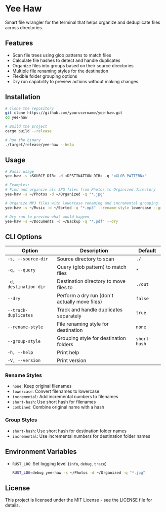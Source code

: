 # Yee Haw

Smart file wrangler for the terminal that helps organize and deduplicate files across directories.

## Features

- Scan file trees using glob patterns to match files
- Calculate file hashes to detect and handle duplicates
- Organize files into groups based on their source directories
- Multiple file renaming styles for the destination
- Flexible folder grouping options
- Dry run capability to preview actions without making changes

## Installation

```bash
# Clone the repository
git clone https://github.com/yourusername/yee-haw.git
cd yee-haw

# Build the project
cargo build --release

# Run the binary
./target/release/yee-haw --help
```

## Usage

```bash
# Basic usage
yee-haw -s <SOURCE_DIR> -d <DESTINATION_DIR> -q "<GLOB_PATTERN>"

# Examples:
# Find and organize all JPG files from Photos to Organized directory
yee-haw -s ~/Photos -d ~/Organized -q "*.jpg"

# Organize MP3 files with lowercase renaming and incremental grouping
yee-haw -s ~/Music -d ~/Sorted -q "*.mp3" --rename-style lowercase --group-style incremental

# Dry run to preview what would happen
yee-haw -s ~/Documents -d ~/Backup -q "*.pdf" --dry
```

## CLI Options

| Option | Description | Default |
|--------|-------------|---------|
| `-s, --source-dir` | Source directory to scan | `./` |
| `-q, --query` | Query (glob pattern) to match files | `*` |
| `-d, --destination-dir` | Destination directory to move files to | `./out` |
| `--dry` | Perform a dry run (don't actually move files) | `false` |
| `--track-duplicates` | Track and handle duplicates separately | `true` |
| `--rename-style` | File renaming style for destination | `none` |
| `--group-style` | Grouping style for destination folders | `short-hash` |
| `-h, --help` | Print help | |
| `-V, --version` | Print version | |

### Rename Styles

- `none`: Keep original filenames
- `lowercase`: Convert filenames to lowercase
- `incremental`: Add incremental numbers to filenames
- `short-hash`: Use short hash for filenames
- `combined`: Combine original name with a hash

### Group Styles

- `short-hash`: Use short hash for destination folder names
- `incremental`: Use incremental numbers for destination folder names

## Environment Variables

- `RUST_LOG`: Set logging level (`info`, `debug`, `trace`)
  ```bash
  RUST_LOG=debug yee-haw -s ~/Photos -d ~/Organized -q "*.jpg"
  ```

## License

This project is licensed under the MIT License - see the LICENSE file for details.